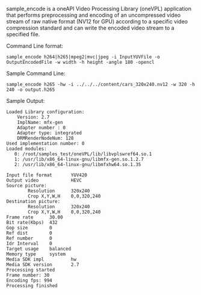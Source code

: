 sample_encode is a oneAPI Video Processing Library (oneVPL) application that
performs preprocessing and encoding of an uncompressed video stream of raw
native format (NV12 for GPU) according to a specific video compression standard
and can write the encoded video stream to a specified file.

Command Line format:    
```
sample_encode h264|h265|mpeg2|mvc|jpeg -i InputYUVFile -o OutputEncodedFile -w width -h height -angle 180 -opencl
```  
Sample Command Line:  
```
sample_encode h265 -hw -i ../../../content/cars_320x240.nv12 -w 320 -h 240 -o output.h265
```   
Sample Output:  
```
Loaded Library configuration:  
    Version: 2.7  
    ImplName: mfx-gen  
    Adapter number : 0  
    Adapter type: integrated  
    DRMRenderNodeNum: 128  
Used implementation number: 0  
Loaded modules:  
   0: /root/samples_test/oneVPL/lib/libvplswref64.so.1  
   1: /usr/lib/x86_64-linux-gnu/libmfx-gen.so.1.2.7  
   2: /usr/lib/x86_64-linux-gnu/libmfxhw64.so.1.35  

Input file format       YUV420  
Output video            HEVC  
Source picture:  
        Resolution      320x240  
        Crop X,Y,W,H    0,0,320,240  
Destination picture:  
        Resolution      320x240  
        Crop X,Y,W,H    0,0,320,240  
Frame rate      30.00  
Bit rate(Kbps)  432  
Gop size        0  
Ref dist        0  
Ref number      0  
Idr Interval    0  
Target usage    balanced  
Memory type     system  
Media SDK impl          hw  
Media SDK version       2.7  
Processing started  
Frame number: 30  
Encoding fps: 994  
Processing finished
```  

